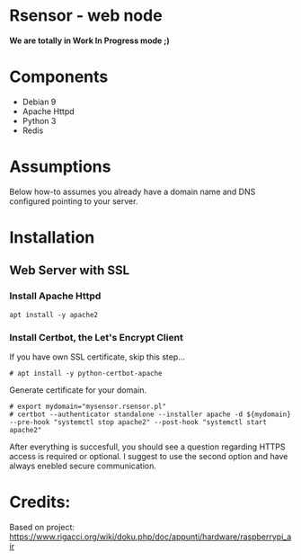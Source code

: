 # Rsensor - web node
**We are totally in Work In Progress  mode ;)**
# Components
* Debian 9
* Apache Httpd
* Python 3
* Redis
# Assumptions
Below how-to assumes you already have a domain name and DNS configured pointing to your server.
# Installation
## Web Server with SSL
### Install Apache Httpd
```
apt install -y apache2
```
### Install Certbot, the Let's Encrypt Client
If you have own SSL certificate, skip this step...
```
# apt install -y python-certbot-apache
```
Generate certificate for your domain.
```
# export mydomain="mysensor.rsensor.pl"
# certbot --authenticator standalone --installer apache -d ${mydomain} --pre-hook "systemctl stop apache2" --post-hook "systemctl start apache2"
```
After everything is succesfull, you should see a question regarding HTTPS access is required or optional. I suggest to use the second option and have always enebled secure communication.

# Credits:
Based on project:
https://www.rigacci.org/wiki/doku.php/doc/appunti/hardware/raspberrypi_air
